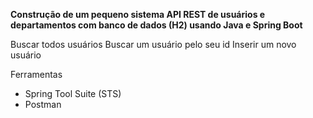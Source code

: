 **Construção de um pequeno sistema API REST de usuários e departamentos com banco de dados (H2) usando Java e Spring Boot**

Buscar todos usuários
Buscar um usuário pelo seu id
Inserir um novo usuário


Ferramentas
- Spring Tool Suite (STS)
- Postman
